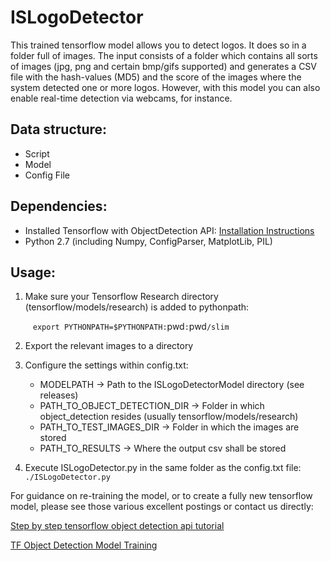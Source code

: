 # ISLogoDetector
This trained tensorflow model allows you to detect logos. It does so in a folder full of images. The input consists of a folder which contains all sorts of images (jpg, png and certain bmp/gifs supported) and generates a CSV file with the hash-values (MD5) and the score of the images where the system detected one or more logos. However, with this model you can also enable real-time detection via webcams, for instance.

## Data structure:
- Script
- Model
- Config File

## Dependencies:
- Installed Tensorflow with ObjectDetection API: [Installation Instructions](https://github.com/tensorflow/models/blob/master/research/object_detection/g3doc/installation.md)
- Python 2.7 (including Numpy, ConfigParser, MatplotLib, PIL)

## Usage:
1) Make sure your Tensorflow Research directory (tensorflow/models/research) is added to pythonpath:

`     export PYTHONPATH=$PYTHONPATH:`pwd`:`pwd`/slim`

2) Export the relevant images to a directory

3) Configure the settings within config.txt:
   - MODELPATH → Path to the ISLogoDetectorModel directory (see releases)
   - PATH_TO_OBJECT_DETECTION_DIR → Folder in which object_detection resides (usually tensorflow/models/research)
   - PATH_TO_TEST_IMAGES_DIR → Folder in which the images are stored
   - PATH_TO_RESULTS → Where the output csv shall be stored

4) Execute ISLogoDetector.py in the same folder as the config.txt file:
`./ISLogoDetector.py`

For guidance on re-training the model, or to create a fully new tensorflow model, please see those various excellent postings or contact us directly: 

[Step by step tensorflow object detection api tutorial](https://medium.com/@WuStangDan/step-by-step-tensorflow-object-detection-api-tutorial-part-1-selecting-a-model-a02b6aabe39e)

[TF Object Detection Model Training](https://gist.github.com/douglasrizzo/c70e186678f126f1b9005ca83d8bd2ce)

